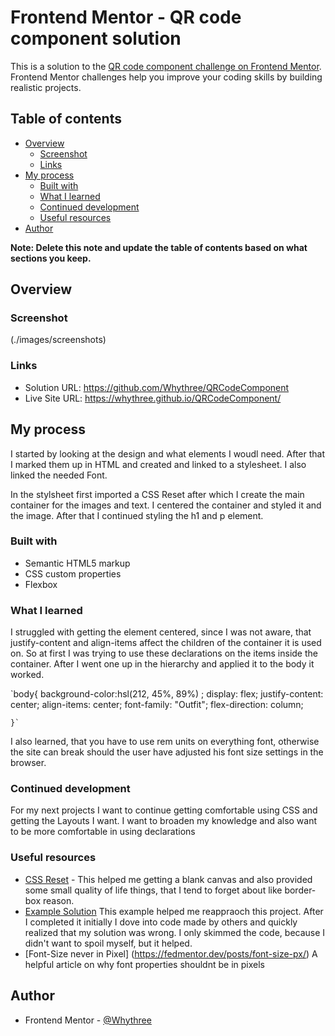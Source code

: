 # Frontend Mentor - QR code component solution

This is a solution to the [QR code component challenge on Frontend Mentor](https://www.frontendmentor.io/challenges/qr-code-component-iux_sIO_H). Frontend Mentor challenges help you improve your coding skills by building realistic projects. 

## Table of contents

- [Overview](#overview)
  - [Screenshot](#screenshot)
  - [Links](#links)
- [My process](#my-process)
  - [Built with](#built-with)
  - [What I learned](#what-i-learned)
  - [Continued development](#continued-development)
  - [Useful resources](#useful-resources)
- [Author](#author)


**Note: Delete this note and update the table of contents based on what sections you keep.**

## Overview

### Screenshot

(./images/screenshots)


### Links

- Solution URL: https://github.com/Whythree/QRCodeComponent
- Live Site URL: https://whythree.github.io/QRCodeComponent/

## My process
I started by looking at the design and what elements I woudl need. After that I marked them up in HTML and created and linked to a stylesheet. I also linked the needed Font. 

In the stylsheet  first imported a CSS Reset after which I create the main container for the images and text. I centered the container and styled it and the image. 
After that I continued styling the h1 and p element.
### Built with

- Semantic HTML5 markup
- CSS custom properties
- Flexbox


### What I learned

I struggled with getting the element centered, since I was not aware, that justify-content and align-items affect the children of the container it is used on. So at first I was trying to use these declarations on the items inside the container. After I went one up in the hierarchy and applied it to the body it worked. 

`body{
    background-color:hsl(212, 45%, 89%) ;
    display: flex;
    justify-content: center;
    align-items: center;
    font-family: "Outfit";
    flex-direction: column;

    }`

  I also learned, that you have to use rem units on everything font, otherwise the site can break should the user have adjusted his font size settings in the browser.   

  
### Continued development

For my next projects I want to continue getting comfortable using CSS and getting the Layouts I want. I want to broaden my knowledge and also want to be more comfortable in using declarations


### Useful resources

- [CSS Reset](https://gist.github.com/Asjas/4b0736108d56197fce0ec9068145b421) - This helped me getting a blank canvas and also provided some small quality of life things, that I tend to forget about like border-box reason.
- [Example Solution](https://www.frontendmentor.io/solutions/qrcode-solution-with-explanation-0LCmcOmbrj) This example helped me reappraoch this project. After I completed it initially I dove into code made by others and quickly realized that my solution was wrong. I only skimmed the code, because I didn't want to spoil myself, but it helped.
- [Font-Size never in Pixel] (https://fedmentor.dev/posts/font-size-px/) 
A helpful article on why font properties shouldnt be in pixels


## Author


- Frontend Mentor - [@Whythree](https://www.frontendmentor.io/profile/Whythree)



